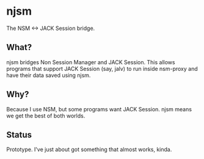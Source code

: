 # njsm

The NSM <-> JACK Session bridge.

## What?

njsm bridges Non Session Manager and JACK Session. This allows programs
that support JACK Session (say, jalv) to run inside nsm-proxy and have
their data saved using njsm.

## Why?

Because I use NSM, but some programs want JACK Session. njsm means we
get the best of both worlds.

## Status

Prototype. I've just about got something that almost works, kinda.

